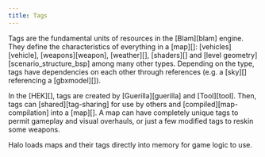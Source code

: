 ```yaml
---
title: Tags
---
```


Tags are the fundamental units of resources in the [Blam][blam] engine. They define the characteristics of everything in a [map][]: [vehicles][vehicle], [weapons][weapon], [weather][], [shaders][] and [level geometry][scenario_structure_bsp] among many other types. Depending on the type, tags have dependencies on each other through references (e.g. a [sky][] referencing a [gbxmodel][]).

In the [HEK][], tags are created by [Guerilla][guerilla] and [Tool][tool]. Then, tags can [shared][tag-sharing] for use by others and [compiled][map-compilation] into a [map][]. A map can have completely unique tags to permit gameplay and visual overhauls, or just a few modified tags to reskin some weapons.

Halo loads maps and their tags directly into memory for game logic to use.
